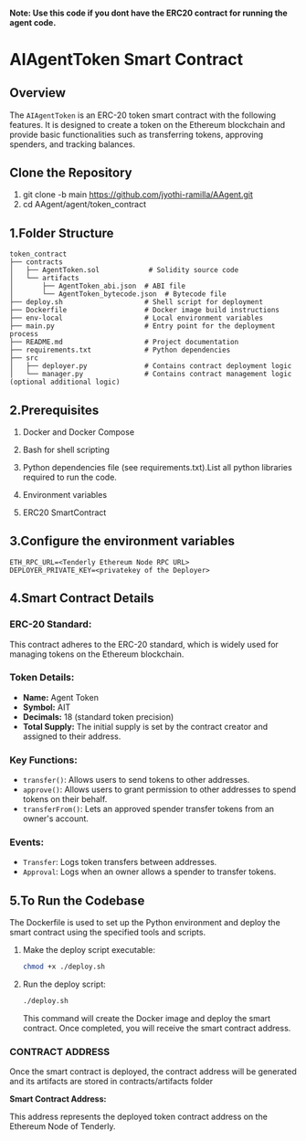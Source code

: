 #### Note: Use this code if you dont have the ERC20 contract for running the agent code. 

# AIAgentToken Smart Contract

## Overview

The `AIAgentToken` is an ERC-20 token smart contract with the following features. It is designed to create a token on the Ethereum blockchain and provide basic functionalities such as transferring tokens, approving spenders, and tracking balances.

## Clone the Repository
1. git clone -b main https://github.com/jyothi-ramilla/AAgent.git
2. cd AAgent/agent/token_contract

## 1.Folder Structure
```
token_contract
├── contracts
│   ├── AgentToken.sol            # Solidity source code
│   └── artifacts                  
│       ├── AgentToken_abi.json  # ABI file
│       └── AgentToken_bytecode.json  # Bytecode file
├── deploy.sh                    # Shell script for deployment
├── Dockerfile                   # Docker image build instructions
├── env-local                    # Local environment variables 
├── main.py                      # Entry point for the deployment process
├── README.md                    # Project documentation
├── requirements.txt             # Python dependencies
├── src
│   ├── deployer.py              # Contains contract deployment logic
│   └── manager.py               # Contains contract management logic (optional additional logic)
```
## 2.Prerequisites

1. Docker and Docker Compose

2. Bash for shell scripting

3. Python dependencies file (see requirements.txt).List all python libraries required to run the code.

4. Environment variables 

5. ERC20 SmartContract


## 3.Configure the environment variables
```
ETH_RPC_URL=<Tenderly Ethereum Node RPC URL>
DEPLOYER_PRIVATE_KEY=<privatekey of the Deployer>
```
## 4.Smart Contract Details

### ERC-20 Standard:

This contract adheres to the ERC-20 standard, which is widely used for managing tokens on the Ethereum blockchain.

### Token Details:
- **Name:** Agent Token
- **Symbol:** AIT
- **Decimals:** 18 (standard token precision)
- **Total Supply:** The initial supply is set by the contract creator and assigned to their address.

### Key Functions:
- `transfer()`: Allows users to send tokens to other addresses.
- `approve()`: Allows users to grant permission to other addresses to spend tokens on their behalf.
- `transferFrom()`: Lets an approved spender transfer tokens from an owner's account.

### Events:
- `Transfer`: Logs token transfers between addresses.
- `Approval`: Logs when an owner allows a spender to transfer tokens.

## 5.To Run the Codebase

The Dockerfile is used to set up the Python environment and deploy the smart contract using the specified tools and scripts.

1. Make the deploy script executable:
   ```bash
   chmod +x ./deploy.sh
   ```

2. Run the deploy script:
   ```bash
   ./deploy.sh
   ```
   This command will create the Docker image and deploy the smart contract. Once completed, you will receive the smart contract address.


### CONTRACT ADDRESS

Once the smart contract is deployed, the contract address will be generated and its artifacts are stored in contracts/artifacts folder

**Smart Contract Address:** 

This address represents the deployed token contract address on the Ethereum Node of Tenderly.
